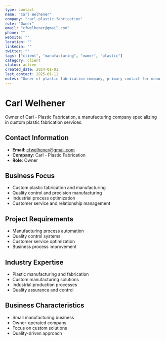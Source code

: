 ```yaml
---
type: contact
name: "Carl Welhener"
company: "carl-plastic-fabrication"
role: "Owner"
email: "cfwelhener@gmail.com"
phone: ""
website: ""
location: ""
linkedin: ""
twitter: ""
tags: ["client", "manufacturing", "owner", "plastic"]
category: client
status: active
created_date: 2024-01-01
last_contact: 2025-01-11
notes: "Owner of plastic fabrication company, primary contact for manufacturing automation project"
---
```


# Carl Welhener

Owner of Carl - Plastic Fabrication, a manufacturing company specializing in custom plastic fabrication services.

## Contact Information

- **Email**: cfwelhener@gmail.com
- **Company**: Carl - Plastic Fabrication
- **Role**: Owner

## Business Focus

- Custom plastic fabrication and manufacturing
- Quality control and precision manufacturing
- Industrial process optimization
- Customer service and relationship management

## Project Requirements

- Manufacturing process automation
- Quality control systems
- Customer service optimization
- Business process improvement

## Industry Expertise

- Plastic manufacturing and fabrication
- Custom manufacturing solutions
- Industrial production processes
- Quality assurance and control

## Business Characteristics

- Small manufacturing business
- Owner-operated company
- Focus on custom solutions
- Quality-driven approach